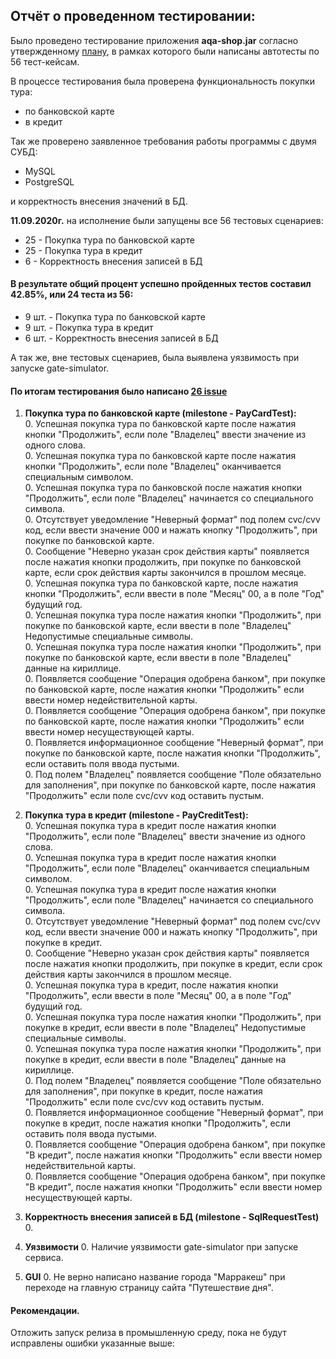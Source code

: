 ## Отчёт о проведенном тестировании:  
Было проведено тестирование приложения **aqa-shop.jar** согласно утвержденному [плану](https://github.com/Dolmatov-vs/Thesis_work/blob/master/Plan.md), 
в рамках которого были написаны автотесты по 56 тест-кейсам. 
  
В процессе тестирования была проверена функциональность покупки тура:  
- по банковской карте  
- в кредит  

Так же проверено заявленное требования работы программы с двумя СУБД:  
- MySQL  
- PostgreSQL  

и корректность внесения значений в БД.  

**11.09.2020г.** на исполнение были запущены все 56 тестовых сценариев:
- 25 - Покупка тура по банковской карте  
- 25 - Покупка тура в кредит
- 6 - Корректность внесения записей в БД  

#### В результате общий процент успешно пройденных тестов составил 42.85%, или 24 теста из 56:  
- 9 шт. - Покупка тура по банковской карте  
- 9 шт. - Покупка тура в кредит
- 6 шт. - Корректность внесения записей в БД

А так же, вне тестовых сценариев, была выявлена уязвимость при запуске gate-simulator.

#### По итогам тестирования было написано [26 issue](https://github.com/Dolmatov-vs/Thesis_work/issues)
1. **Покупка тура по банковской карте (milestone - PayCardTest):**    
    0. Успешная покупка тура по банковской карте после нажатия кнопки "Продолжить", если поле "Владелец" ввести значение из одного слова.  
    0. Успешная покупка тура по банковской карте после нажатия кнопки "Продолжить", если поле "Владелец" оканчивается специальным символом.  
    0. Успешная покупка тура по банковской после нажатия кнопки "Продолжить", если поле "Владелец" начинается со специального символа.  
    0. Отсутствует уведомление "Неверный формат" под полем cvc/cvv код, если ввести значение 000 и нажать кнопку "Продолжить", при покупке по банковской карте.  
    0. Сообщение "Неверно указан срок действия карты" появляется после нажатия кнопки продолжить, при покупке по банковской карте, если срок действия карты закончился в прошлом месяце.  
    0. Успешная покупка тура по банковской карте, после нажатия кнопки "Продолжить", если ввести в поле "Месяц" 00, а в поле "Год" будущий год.  
    0. Успешная покупка тура после нажатия кнопки "Продолжить", при покупке по банковской карте, если ввести в поле "Владелец" Недопустимые специальные символы.  
    0. Успешная покупка тура после нажатия кнопки "Продолжить", при покупке по банковской карте, если ввести в поле "Владелец" данные на кириллице.  
    0. Появляется сообщение "Операция одобрена банком", при покупке по банковской карте, после нажатия кнопки "Продолжить" если ввести номер недействительной карты.  
    0. Появляется сообщение "Операция одобрена банком", при покупке по банковской карте, после нажатия кнопки "Продолжить" если ввести номер несуществующей карты.  
    0. Появляется информационное сообщение "Неверный формат", при покупке по банковской карте, после нажатия кнопки "Продолжить", если оставить поля ввода пустыми.  
    0. Под полем "Владелец" появляется сообщение "Поле обязательно для заполнения", при покупке по банковской карте, после нажатия "Продолжить" если поле cvc/cvv код оставить пустым.
    
2. **Покупка тура в кредит (milestone - PayCreditTest):**  
    0. Успешная покупка тура в кредит после нажатия кнопки "Продолжить", если поле "Владелец" ввести значение из одного слова.  
    0. Успешная покупка тура в кредит после нажатия кнопки "Продолжить", если поле "Владелец" оканчивается специальным символом.  
    0. Успешная покупка тура в кредит после нажатия кнопки "Продолжить", если поле "Владелец" начинается со специального символа.  
    0. Отсутствует уведомление "Неверный формат" под полем cvc/cvv код, если ввести значение 000 и нажать кнопку "Продолжить", при покупке в кредит.  
    0. Сообщение "Неверно указан срок действия карты" появляется после нажатия кнопки продолжить, при покупке в кредит, если срок действия карты закончился в прошлом месяце.  
    0. Успешная покупка тура в кредит, после нажатия кнопки "Продолжить", если ввести в поле "Месяц" 00, а в поле "Год" будущий год.  
    0. Успешная покупка тура после нажатия кнопки "Продолжить", при покупке в кредит, если ввести в поле "Владелец" Недопустимые специальные символы.  
    0. Успешная покупка тура после нажатия кнопки "Продолжить", при покупке в кредит, если ввести в поле "Владелец" данные на кириллице.  
    0. Под полем "Владелец" появляется сообщение "Поле обязательно для заполнения", при покупке в кредит, после нажатия "Продолжить" если поле cvc/cvv код оставить пустым.  
    0. Появляется информационное сообщение "Неверный формат", при покупке в кредит, после нажатия кнопки "Продолжить", если оставить поля ввода пустыми.  
    0. Появляется сообщение "Операция одобрена банком", при покупке "В кредит", после нажатия кнопки "Продолжить" если ввести номер недействительной карты.  
    0. Появляется сообщение "Операция одобрена банком", при покупке "В кредит", после нажатия кнопки "Продолжить" если ввести номер несуществующей карты.  
3. **Корректность внесения записей в БД (milestone - SqlRequestTest)**
    0. 
4. **Уязвимости**
    0. Наличие уязвимости gate-simulator при запуске сервиса.  
5. **GUI**
    0. Не верно написано название города "Марракеш" при переходе на главную страницу сайта "Путешествие дня".  
    
#### Рекомендации.  
Отложить запуск релиза в промышленную среду, пока не будут исправлены ошибки указанные выше:
    
    
 



  